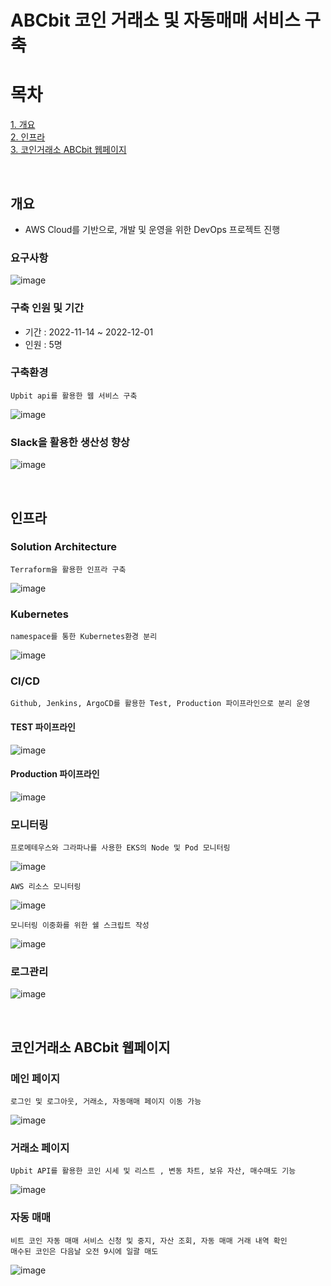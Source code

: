 # ABCbit 코인 거래소 및 자동매매 서비스 구축

# 목차
[1. 개요](#개요) <br/>
[2. 인프라](#인프라) <br/>
[3. 코인거래소 ABCbit 웹페이지](#코인거래소-ABCbit-웹페이지)

<br/>

## 개요
- AWS Cloud를 기반으로, 개발 및 운영을 위한 DevOps 프로젝트 진행

### 요구사항
![image](https://user-images.githubusercontent.com/84059211/212466540-9981747e-95fa-4e86-89f2-0c607060f703.png)

### 구축 인원 및 기간
- 기간 : 2022-11-14 ~ 2022-12-01
- 인원 : 5명 

### 구축환경
```
Upbit api를 활용한 웹 서비스 구축
```
![image](https://user-images.githubusercontent.com/84059211/212466367-1720147a-9b6b-4d1d-a322-02c099b323d9.png)

### Slack을 활용한 생산성 향상
![image](https://user-images.githubusercontent.com/84059211/212466480-f8bffe1d-833f-443b-9917-1df81cf8078a.png)

<br/>

## 인프라
### Solution Architecture
```
Terraform을 활용한 인프라 구축
```
![image](https://user-images.githubusercontent.com/84059211/212466595-97a4bbe5-d361-4e38-ad72-0f0f5cc3e9ec.png)

### Kubernetes
```
namespace를 통한 Kubernetes환경 분리
```
![image](https://user-images.githubusercontent.com/84059211/212466655-d20a7099-78ea-4139-be11-0ce9950462c3.png)

### CI/CD
```
Github, Jenkins, ArgoCD를 활용한 Test, Production 파이프라인으로 분리 운영
```
#### TEST 파이프라인
![image](https://user-images.githubusercontent.com/84059211/212466737-475f9f3f-ab44-4284-98a9-7e23d2c7a803.png)

#### Production 파이프라인
![image](https://user-images.githubusercontent.com/84059211/212467001-9bc9fdd6-3215-4fa1-a8a6-b265b46a951e.png)

### 모니터링
```
프로메테우스와 그라파나를 사용한 EKS의 Node 및 Pod 모니터링
```
![image](https://user-images.githubusercontent.com/84059211/212467121-db4aa420-dafa-47c7-9528-c567451be119.png)
```
AWS 리소스 모니터링
```
![image](https://user-images.githubusercontent.com/84059211/212467184-1bd1d661-7365-4478-b80f-ad8f3f4edbfc.png)
```
모니터링 이중화를 위한 쉘 스크립트 작성
```
![image](https://user-images.githubusercontent.com/84059211/212467216-f6e2c7ff-d5fd-4dbe-b769-5091ab08400e.png)

### 로그관리
![image](https://user-images.githubusercontent.com/84059211/212467232-c9a98e2b-a5d7-4760-b8e1-ab8cc45e792f.png)

<br/>

## 코인거래소 ABCbit 웹페이지
### 메인 페이지
```
로그인 및 로그아웃, 거래소, 자동매매 페이지 이동 가능
```
![image](https://user-images.githubusercontent.com/84059211/212468504-1c9226eb-90d3-4d5e-9ca2-ac05900952bb.png)

### 거래소 페이지
```
Upbit API를 활용한 코인 시세 및 리스트 , 변동 차트, 보유 자산, 매수매도 기능
```
![image](https://user-images.githubusercontent.com/84059211/212468665-7e1648ec-e969-4d17-bd20-c537ee22b80d.png)

### 자동 매매
```
비트 코인 자동 매매 서비스 신청 및 중지, 자산 조회, 자동 매매 거래 내역 확인 
매수된 코인은 다음날 오전 9시에 일괄 매도
```
![image](https://user-images.githubusercontent.com/84059211/212468706-bc5e5434-7f51-4b6d-b436-9f3f33e9cc1c.png)
